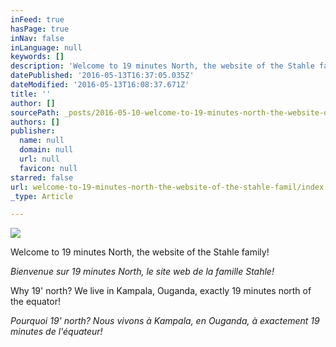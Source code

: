 ```yaml
---
inFeed: true
hasPage: true
inNav: false
inLanguage: null
keywords: []
description: 'Welcome to 19 minutes North, the website of the Stahle family! '
datePublished: '2016-05-13T16:37:05.035Z'
dateModified: '2016-05-13T16:08:37.671Z'
title: ''
author: []
sourcePath: _posts/2016-05-10-welcome-to-19-minutes-north-the-website-of-the-stahle-famil.md
authors: []
publisher:
  name: null
  domain: null
  url: null
  favicon: null
starred: false
url: welcome-to-19-minutes-north-the-website-of-the-stahle-famil/index.html
_type: Article

---
```

![](https://the-grid-user-content.s3-us-west-2.amazonaws.com/72d6cf55-88e9-408a-b9d9-da291279e913.jpg)

Welcome to 19 minutes North, the website of the Stahle family! 

_Bienvenue sur 19 minutes North, le site web de la famille Stahle!_

Why 19' north? We live in Kampala, Ouganda, exactly 19 minutes north of the equator! 

_Pourquoi 19' north? Nous vivons à Kampala, en Ouganda, à exactement 19 minutes de l'équateur!_